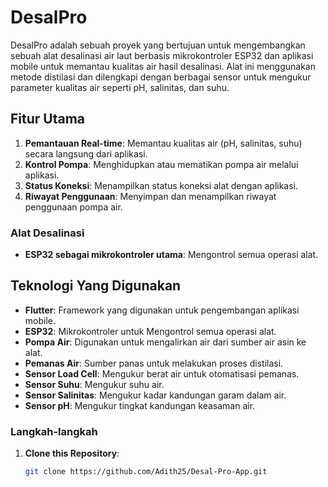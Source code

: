 # DesalPro
DesalPro adalah sebuah proyek yang bertujuan untuk mengembangkan sebuah alat desalinasi air laut berbasis mikrokontroler ESP32 dan aplikasi mobile untuk memantau kualitas air hasil desalinasi. Alat ini menggunakan metode distilasi dan dilengkapi dengan berbagai sensor untuk mengukur parameter kualitas air seperti pH, salinitas, dan suhu.

## Fitur Utama
1. **Pemantauan Real-time**: Memantau kualitas air (pH, salinitas, suhu) secara langsung dari aplikasi.
2. **Kontrol Pompa**: Menghidupkan atau mematikan pompa air melalui aplikasi.
3. **Status Koneksi**: Menampilkan status koneksi alat dengan aplikasi.
4. **Riwayat Penggunaan**: Menyimpan dan menampilkan riwayat penggunaan pompa air.

### Alat Desalinasi
- **ESP32 sebagai mikrokontroler utama**: Mengontrol semua operasi alat.

## Teknologi Yang Digunakan
- **Flutter**: Framework yang digunakan untuk pengembangan aplikasi mobile.
- **ESP32**: Mikrokontroler untuk Mengontrol semua operasi alat.
- **Pompa Air**: Digunakan untuk mengalirkan air dari sumber air asin ke alat.
- **Pemanas Air**: Sumber panas untuk melakukan proses distilasi.
- **Sensor Load Cell**: Mengukur berat air untuk otomatisasi pemanas.
- **Sensor Suhu**: Mengukur suhu air.
- **Sensor Salinitas**: Mengukur kadar kandungan garam dalam air.
- **Sensor pH**: Mengukur tingkat kandungan keasaman air.

### Langkah-langkah

1. **Clone this Repository**:
   ```sh
   git clone https://github.com/Adith25/Desal-Pro-App.git
